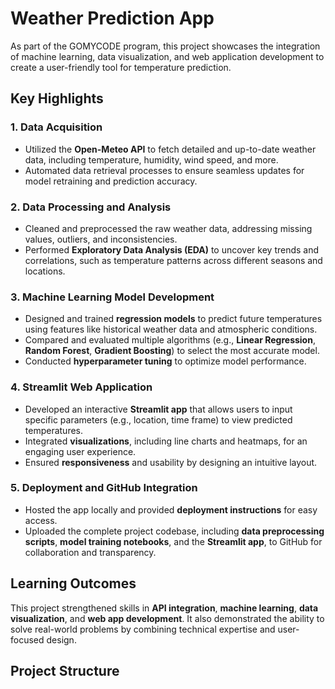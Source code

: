 # Weather Prediction App

As part of the GOMYCODE program, this project showcases the integration of machine learning, data visualization, and web application development to create a user-friendly tool for temperature prediction.

## Key Highlights

### 1. Data Acquisition
- Utilized the **Open-Meteo API** to fetch detailed and up-to-date weather data, including temperature, humidity, wind speed, and more.
- Automated data retrieval processes to ensure seamless updates for model retraining and prediction accuracy.

### 2. Data Processing and Analysis
- Cleaned and preprocessed the raw weather data, addressing missing values, outliers, and inconsistencies.
- Performed **Exploratory Data Analysis (EDA)** to uncover key trends and correlations, such as temperature patterns across different seasons and locations.

### 3. Machine Learning Model Development
- Designed and trained **regression models** to predict future temperatures using features like historical weather data and atmospheric conditions.
- Compared and evaluated multiple algorithms (e.g., **Linear Regression**, **Random Forest**, **Gradient Boosting**) to select the most accurate model.
- Conducted **hyperparameter tuning** to optimize model performance.

### 4. Streamlit Web Application
- Developed an interactive **Streamlit app** that allows users to input specific parameters (e.g., location, time frame) to view predicted temperatures.
- Integrated **visualizations**, including line charts and heatmaps, for an engaging user experience.
- Ensured **responsiveness** and usability by designing an intuitive layout.

### 5. Deployment and GitHub Integration
- Hosted the app locally and provided **deployment instructions** for easy access.
- Uploaded the complete project codebase, including **data preprocessing scripts**, **model training notebooks**, and the **Streamlit app**, to GitHub for collaboration and transparency.

## Learning Outcomes
This project strengthened skills in **API integration**, **machine learning**, **data visualization**, and **web app development**. It also demonstrated the ability to solve real-world problems by combining technical expertise and user-focused design.

## Project Structure
